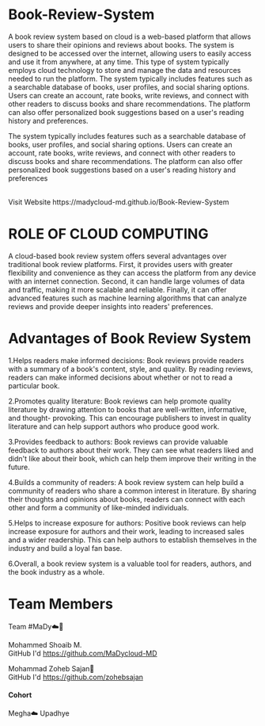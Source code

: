 # Book-Review-System
A book review system based on cloud is a web-based platform that allows users to share their opinions and reviews about books. The system is designed to be accessed over the internet, allowing users to easily access and use it from anywhere, at any time. This type of system typically employs cloud technology to store and manage the data and resources needed to run the platform.
The system typically includes features such as a searchable database of books, user profiles, and social sharing options. Users can create an account, rate books, write reviews, and connect with other readers to discuss books and share recommendations. The platform can also offer personalized book suggestions based on a user's reading history and preferences.
<br>

The system typically includes features such as a searchable database of books, user profiles, and social sharing options. Users can create an account, rate books, write reviews, and connect with other readers to discuss books and share recommendations. The platform can also offer personalized book suggestions based on a user's reading history and preferences

<br>
Visit Website https://madycloud-md.github.io/Book-Review-System 


# ROLE OF CLOUD COMPUTING
A cloud-based book review system offers several advantages over traditional book review platforms. First, it provides users with greater flexibility and convenience as they can access the platform from any device with an internet connection. Second, it can handle large volumes of data and traffic, making it more scalable and reliable. Finally, it can offer advanced features such as machine learning algorithms that can analyze reviews and provide deeper insights into readers' preferences.


# Advantages of Book Review System

1.Helps readers make informed decisions: Book reviews provide readers with a summary of a book's content, style, and quality. By reading reviews, readers can make informed decisions about whether or not to read a particular book.
<br>

2.Promotes quality literature: Book reviews can help promote quality literature by drawing attention to books that are well-written, informative, and thought- provoking. This can encourage publishers to invest in quality literature and can help support authors who produce good work.
<br>

3.Provides feedback to authors: Book reviews can provide valuable feedback to authors about their work. They can see what readers liked and didn't like about their book, which can help them improve their writing in the future.
<br>

4.Builds a community of readers: A book review system can help build a community of readers who share a common interest in literature. By sharing their thoughts and opinions about books, readers can connect with each other and form a community of like-minded individuals.
<br>

5.Helps to increase exposure for authors: Positive book reviews can help increase exposure for authors and their work, leading to increased sales and a wider readership. This can help authors to establish themselves in the industry and build a loyal fan base.
<br>

6.Overall, a book review system is a valuable tool for readers, authors, and the book industry as a whole.





# Team Members 
Team #MaDy☁️👑
<br>

Mohammed Shoaib M.<br>
GitHub I'd https://github.com/MaDycloud-MD
<br>

Mohammad Zoheb Sajan👑 <br>
GitHub I'd https://github.com/zohebsajan
<br>

<h4> Cohort </h4>
Megha☁️ Upadhye

